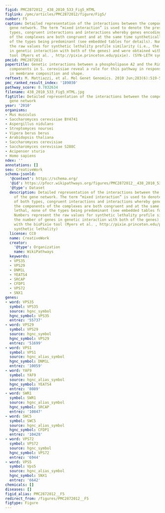 ```yaml
---
figid: PMC2872012__438_2010_533_Fig5_HTML
figlink: /pmc/articles/PMC2872012/figure/Fig5/
number: F5
caption: Detailed representation of the interactions between the components of the
  gene network. The term “mixed interaction” is used to denote the presence of both
  types, congruent interactions and interactions whereby genes encoding the components
  of the complexes are both congruent and at the same time synthetically lethal, none
  of the types being predominant (see embedded tables for details). Numbers represent
  the raw values for synthetic lethality profile similarity (i.e., the number of genes
  in genetic interaction with both of the genes) and were obtained with the bioPixie
  tool (Myers et al. , http://pixie.princeton.edu/pixie). (SYN-LETH synthetic lethality)
pmcid: PMC2872012
papertitle: Genetic interactions between a phospholipase A2 and the Rim101 pathway
  components in S. cerevisiae reveal a role for this pathway in response to changes
  in membrane composition and shape.
reftext: M. Mattiazzi, et al. Mol Genet Genomics. 2010 Jun;283(6):519-530.
pmc_ranked_result_index: '189030'
pathway_score: 0.7832634
filename: 438_2010_533_Fig5_HTML.jpg
figtitle: Detailed representation of the interactions between the components of the
  gene network
year: '2010'
organisms:
- Mus musculus
- Saccharomyces cerevisiae BY4741
- Aspergillus nidulans
- Streptomyces noursei
- Vipera berus berus
- Arabidopsis thaliana
- Saccharomyces cerevisiae
- Saccharomyces cerevisiae S288C
- Acipenser sturio
- Homo sapiens
ndex: ''
annotations: []
seo: CreativeWork
schema-jsonld:
  '@context': https://schema.org/
  '@id': https://pfocr.wikipathways.org/figures/PMC2872012__438_2010_533_Fig5_HTML.html
  '@type': Dataset
  description: Detailed representation of the interactions between the components
    of the gene network. The term “mixed interaction” is used to denote the presence
    of both types, congruent interactions and interactions whereby genes encoding
    the components of the complexes are both congruent and at the same time synthetically
    lethal, none of the types being predominant (see embedded tables for details).
    Numbers represent the raw values for synthetic lethality profile similarity (i.e.,
    the number of genes in genetic interaction with both of the genes) and were obtained
    with the bioPixie tool (Myers et al. , http://pixie.princeton.edu/pixie). (SYN-LETH
    synthetic lethality)
  license: CC0
  name: CreativeWork
  creator:
    '@type': Organization
    name: WikiPathways
  keywords:
  - VPS35
  - VPS29
  - DNM1L
  - YEATS4
  - SRCAP
  - CFDP1
  - VPS72
  - SNX1
genes:
- word: VPS35
  symbol: VPS35
  source: hgnc_symbol
  hgnc_symbol: VPS35
  entrez: '55737'
- word: VPS29
  symbol: VPS29
  source: hgnc_symbol
  hgnc_symbol: VPS29
  entrez: '51699'
- word: VPS1
  symbol: VPS1
  source: hgnc_alias_symbol
  hgnc_symbol: DNM1L
  entrez: '10059'
- word: YAF9
  symbol: YAF9
  source: hgnc_alias_symbol
  hgnc_symbol: YEATS4
  entrez: '8089'
- word: SWR1
  symbol: SWR1
  source: hgnc_alias_symbol
  hgnc_symbol: SRCAP
  entrez: '10847'
- word: SWC5
  symbol: SWC5
  source: hgnc_alias_symbol
  hgnc_symbol: CFDP1
  entrez: '10428'
- word: VPS72
  symbol: VPS72
  source: hgnc_symbol
  hgnc_symbol: VPS72
  entrez: '6944'
- word: VPS5
  symbol: Vps5
  source: hgnc_alias_symbol
  hgnc_symbol: SNX1
  entrez: '6642'
chemicals: []
diseases: []
figid_alias: PMC2872012__F5
redirect_from: /figures/PMC2872012__F5
figtype: Figure
---
```

